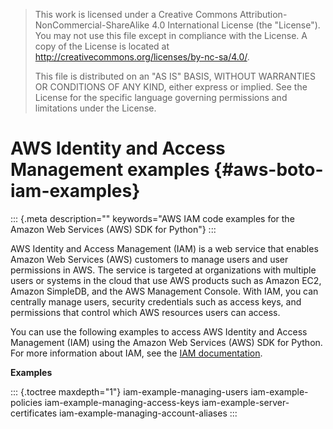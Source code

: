 > This work is licensed under a Creative Commons
> Attribution-NonCommercial-ShareAlike 4.0 International License (the
> \"License\"). You may not use this file except in compliance with the
> License. A copy of the License is located at
> <http://creativecommons.org/licenses/by-nc-sa/4.0/>.
>
> This file is distributed on an \"AS IS\" BASIS, WITHOUT WARRANTIES OR
> CONDITIONS OF ANY KIND, either express or implied. See the License for
> the specific language governing permissions and limitations under the
> License.

# AWS Identity and Access Management examples {#aws-boto-iam-examples}

::: {.meta description="" keywords="AWS IAM code examples for the Amazon Web Services (AWS) SDK for Python"}
:::

AWS Identity and Access Management (IAM) is a web service that enables
Amazon Web Services (AWS) customers to manage users and user permissions
in AWS. The service is targeted at organizations with multiple users or
systems in the cloud that use AWS products such as Amazon EC2, Amazon
SimpleDB, and the AWS Management Console. With IAM, you can centrally
manage users, security credentials such as access keys, and permissions
that control which AWS resources users can access.

You can use the following examples to access AWS Identity and Access
Management (IAM) using the Amazon Web Services (AWS) SDK for Python. For
more information about IAM, see the [IAM
documentation](http://aws.amazon.com/documentation/iam/).

**Examples**

::: {.toctree maxdepth="1"}
iam-example-managing-users iam-example-policies
iam-example-managing-access-keys iam-example-server-certificates
iam-example-managing-account-aliases
:::
